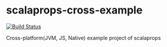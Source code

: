 # scalaprops-cross-example

[![Build Status](https://travis-ci.org/scalaprops/scalaprops-cross-example.svg?branch=master)](https://travis-ci.org/scalaprops/scalaprops-cross-example)

Cross-platform(JVM, JS, Native) example project of scalaprops
